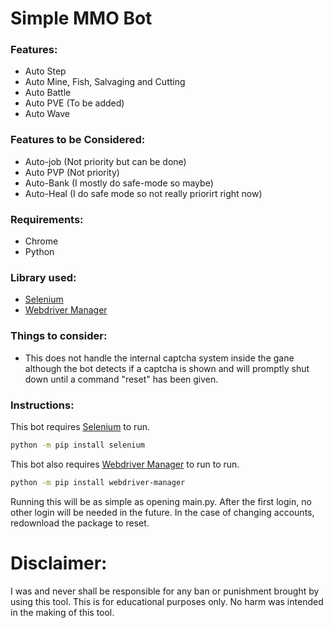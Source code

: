 # Simple MMO Bot

### Features:
- Auto Step
- Auto Mine, Fish, Salvaging and Cutting
- Auto Battle
- Auto PVE (To be added)
- Auto Wave

### Features to be Considered:
- Auto-job (Not priority but can be done)
- Auto PVP (Not priority)
- Auto-Bank (I mostly do safe-mode so maybe)
- Auto-Heal (I do safe mode so not really priorirt right now)

### Requirements:
- Chrome
- Python

### Library used:
- [Selenium](https://github.com/SeleniumHQ/selenium)
- [Webdriver Manager](https://github.com/SergeyPirogov/webdriver_manager)

### Things to consider:
- This does not handle the internal captcha system inside the gane although the bot detects if a captcha is shown and will promptly shut down until a command "reset" has been given.

### Instructions:
This bot requires [Selenium](https://github.com/SeleniumHQ/selenium) to run.
```sh
python -m pip install selenium
```

This bot also requires [Webdriver Manager](https://github.com/SergeyPirogov/webdriver_manager) to run to run.
```sh
python -m pip install webdriver-manager
```

Running this will be as simple as opening main.py. After the first login, no other login will be needed in the future. In the case of changing accounts, redownload the package to reset.

# Disclaimer:
I was and never shall be responsible for any ban or punishment brought by using this tool. This is for educational purposes only. No harm was intended in the making of this tool.
